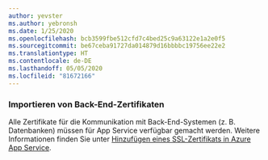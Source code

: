 ```yaml
---
author: yevster
ms.author: yebronsh
ms.date: 1/25/2020
ms.openlocfilehash: bcb3599fbe512cfd7c4bed25c9a63122e1a2e0f5
ms.sourcegitcommit: be67ceba91727da014879d16bbbbc19756ee22e2
ms.translationtype: HT
ms.contentlocale: de-DE
ms.lasthandoff: 05/05/2020
ms.locfileid: "81672166"
---
```

### <a name="import-backend-certificates"></a>Importieren von Back-End-Zertifikaten

Alle Zertifikate für die Kommunikation mit Back-End-Systemen (z. B. Datenbanken) müssen für App Service verfügbar gemacht werden. Weitere Informationen finden Sie unter [Hinzufügen eines SSL-Zertifikats in Azure App Service](/azure/app-service/configure-ssl-certificate).
